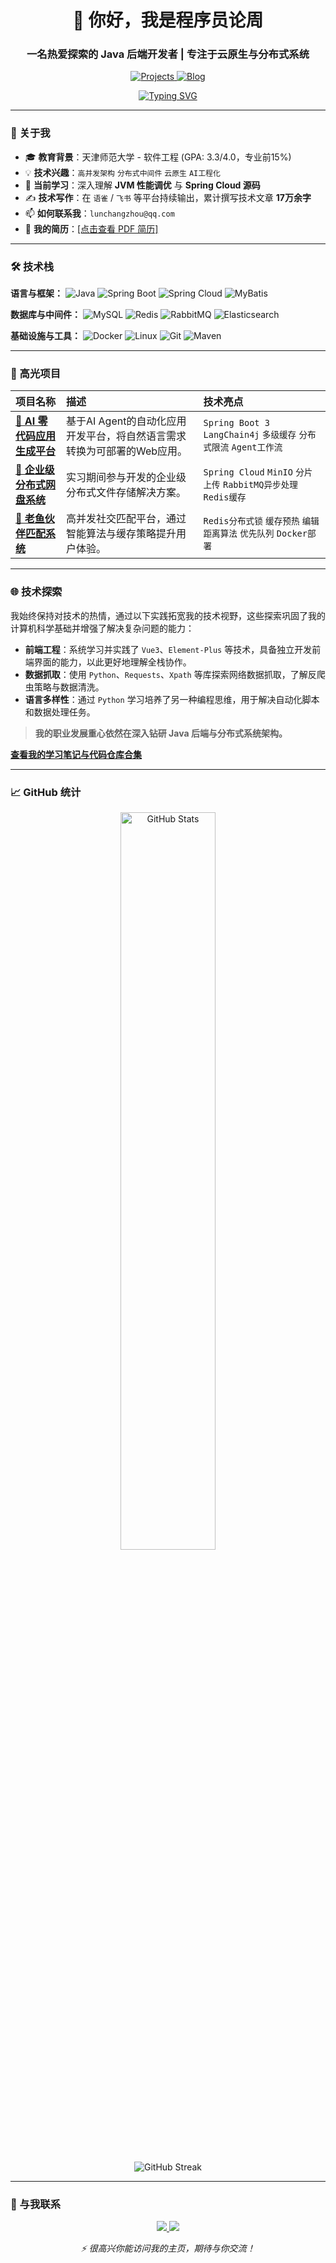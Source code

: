 
<h1 align="center">👋 你好，我是程序员论周</h1>
<h3 align="center">一名热爱探索的 Java 后端开发者 | 专注于云原生与分布式系统</h3>

<p align="center">
  <a href="https://github.com/1onetw?tab=repositories">
    <img src="https://img.shields.io/badge/Projects-10+-blue?style=for-the-badge&logo=github" alt="Projects">
  </a>
  <a href="https://ecnj3ic46oo6.feishu.cn/wiki/EluUwPMrXi70tZkJlEjcWLSknae">
    <img src="https://img.shields.io/badge/技术笔记-17万字-success?style=for-the-badge" alt="Blog">
  </a>
</p>

<p align="center">
  <a href="https://git.io/typing-svg"><img src="https://readme-typing-svg.demolab.com?font=Fira+Code&pause=1000&width=435&lines=SpringBoot+Redis+Docker+%E5%BE%AE%E6%9C%8D%E5%8A%A1+agent" alt="Typing SVG" /></a>
</p>

---

### 🧠 关于我

-   🎓 **教育背景**：天津师范大学 - 软件工程 (GPA: 3.3/4.0，专业前15%)
-   💡 **技术兴趣**：`高并发架构` `分布式中间件` `云原生` `AI工程化`
-   🌱 **当前学习**：深入理解 **JVM 性能调优** 与 **Spring Cloud 源码**
-   ✍️ **技术写作**：在 `语雀` / `飞书` 等平台持续输出，累计撰写技术文章 **17万余字**
-   📫 **如何联系我**：`lunchangzhou@qq.com`
-   📄 **我的简历**：[[点击查看 PDF 简历]]() <!-- 可选，可以将简历PDF上传到仓库 -->

---

### 🛠️ 技术栈

**语言与框架：**
![Java](https://img.shields.io/badge/Java-ED8B00?style=for-the-badge&logo=openjdk&logoColor=white)
![Spring Boot](https://img.shields.io/badge/Spring_Boot-6DB33F?style=for-the-badge&logo=spring-boot&logoColor=white)
![Spring Cloud](https://img.shields.io/badge/Spring_Cloud-6DB33F?style=for-the-badge&logo=spring&logoColor=white)
![MyBatis](https://img.shields.io/badge/MyBatis-000000?style=for-the-badge&logo=mybatis&logoColor=white)

**数据库与中间件：**
![MySQL](https://img.shields.io/badge/MySQL-4479A1?style=for-the-badge&logo=mysql&logoColor=white)
![Redis](https://img.shields.io/badge/Redis-DC382D?style=for-the-badge&logo=redis&logoColor=white)
![RabbitMQ](https://img.shields.io/badge/RabbitMQ-FF6600?style=for-the-badge&logo=rabbitmq&logoColor=white)
![Elasticsearch](https://img.shields.io/badge/Elasticsearch-005571?style=for-the-badge&logo=elasticsearch&logoColor=white)

**基础设施与工具：**
![Docker](https://img.shields.io/badge/Docker-2496ED?style=for-the-badge&logo=docker&logoColor=white)
![Linux](https://img.shields.io/badge/Linux-FCC624?style=for-the-badge&logo=linux&logoColor=black)
![Git](https://img.shields.io/badge/Git-F05032?style=for-the-badge&logo=git&logoColor=white)
![Maven](https://img.shields.io/badge/Maven-C71A36?style=for-the-badge&logo=apache-maven&logoColor=white)

---

### 🚀 高光项目

| 项目名称 | 描述 | 技术亮点 |
| :--- | :--- | :--- |
| **[🤖 AI 零代码应用生成平台](https://github.com/1onetw/ai-platform)** | 基于AI Agent的自动化应用开发平台，将自然语言需求转换为可部署的Web应用。 | `Spring Boot 3` `LangChain4j` `多级缓存` `分布式限流` `Agent工作流` |
| **[💾 企业级分布式网盘系统](https://github.com/1onetw/enterprise-netdisk)** | 实习期间参与开发的企业级分布式文件存储解决方案。 | `Spring Cloud` `MinIO` `分片上传` `RabbitMQ异步处理` `Redis缓存` |
| **[👥 老鱼伙伴匹配系统](https://github.com/1onetw/partner-matching)** | 高并发社交匹配平台，通过智能算法与缓存策略提升用户体验。 | `Redis分布式锁` `缓存预热` `编辑距离算法` `优先队列` `Docker部署` |

---

### 🌐 技术探索

我始终保持对技术的热情，通过以下实践拓宽我的技术视野，这些探索巩固了我的计算机科学基础并增强了解决复杂问题的能力：

-   **前端工程**：系统学习并实践了 `Vue3`、`Element-Plus` 等技术，具备独立开发前端界面的能力，以此更好地理解全栈协作。
-   **数据抓取**：使用 `Python`、`Requests`、`Xpath` 等库探索网络数据抓取，了解反爬虫策略与数据清洗。
-   **语言多样性**：通过 `Python` 学习培养了另一种编程思维，用于解决自动化脚本和数据处理任务。

> **我的职业发展重心依然在深入钻研 Java 后端与分布式系统架构。**

**[查看我的学习笔记与代码仓库合集](https://github.com/tech-explorations/)** <!-- 链接可以指向你存放学习项目的组织或列表 -->

---

### 📈 GitHub 统计

<!-- 动态生成统计信息 -->
<p align="center">
  <img src="https://github-readme-stats.vercel.app/api?username=1onetw&show_icons=true&theme=radical&hide_border=true&rank_icon=github" alt="GitHub Stats" width="55%"/>
</p>

<!-- 连续提交代码 streak 统计 -->
<p align="center">
  <img src="https://streak-stats.demolab.com/?user=1onetw&theme=radical&hide_border=true" alt="GitHub Streak">
</p>

---

### 🤝 与我联系

<p align="center">
  <!-- 用徽章图标美化联系链接 -->
  <a href="mailto:lunchangzhou@qq.com">
    <img src="https://img.shields.io/badge/Email-D14836?style=for-the-badge&logo=gmail&logoColor=white"/>
  </a>
  <a href="https://blog.csdn.net/m0_74087660?spm=1000.2115.3001.5343">
    <img src="https://img.shields.io/badge/技术社区-000000?style=for-the-badge&logo=about-dot-me&logoColor=white"/>
  </a>
</p>

<p align="center">
  <i>⚡ 很高兴你能访问我的主页，期待与你交流！</i>
</p>
